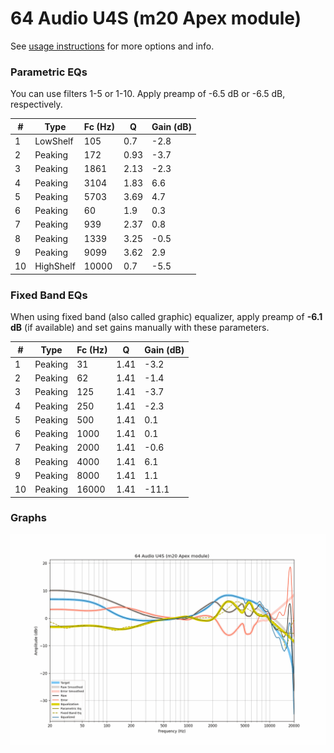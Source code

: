 # 64 Audio U4S (m20 Apex module)
See [usage instructions](https://github.com/jaakkopasanen/AutoEq#usage) for more options and info.

### Parametric EQs
You can use filters 1-5 or 1-10. Apply preamp of -6.5 dB or -6.5 dB, respectively.

|   # | Type      |   Fc (Hz) |    Q |   Gain (dB) |
|-----|-----------|-----------|------|-------------|
|   1 | LowShelf  |       105 | 0.7  |        -2.8 |
|   2 | Peaking   |       172 | 0.93 |        -3.7 |
|   3 | Peaking   |      1861 | 2.13 |        -2.3 |
|   4 | Peaking   |      3104 | 1.83 |         6.6 |
|   5 | Peaking   |      5703 | 3.69 |         4.7 |
|   6 | Peaking   |        60 | 1.9  |         0.3 |
|   7 | Peaking   |       939 | 2.37 |         0.8 |
|   8 | Peaking   |      1339 | 3.25 |        -0.5 |
|   9 | Peaking   |      9099 | 3.62 |         2.9 |
|  10 | HighShelf |     10000 | 0.7  |        -5.5 |

### Fixed Band EQs
When using fixed band (also called graphic) equalizer, apply preamp of **-6.1 dB** (if available) and set gains manually with these parameters.

|   # | Type    |   Fc (Hz) |    Q |   Gain (dB) |
|-----|---------|-----------|------|-------------|
|   1 | Peaking |        31 | 1.41 |        -3.2 |
|   2 | Peaking |        62 | 1.41 |        -1.4 |
|   3 | Peaking |       125 | 1.41 |        -3.7 |
|   4 | Peaking |       250 | 1.41 |        -2.3 |
|   5 | Peaking |       500 | 1.41 |         0.1 |
|   6 | Peaking |      1000 | 1.41 |         0.1 |
|   7 | Peaking |      2000 | 1.41 |        -0.6 |
|   8 | Peaking |      4000 | 1.41 |         6.1 |
|   9 | Peaking |      8000 | 1.41 |         1.1 |
|  10 | Peaking |     16000 | 1.41 |       -11.1 |

### Graphs
![](./64%20Audio%20U4S%20(m20%20Apex%20module).png)

